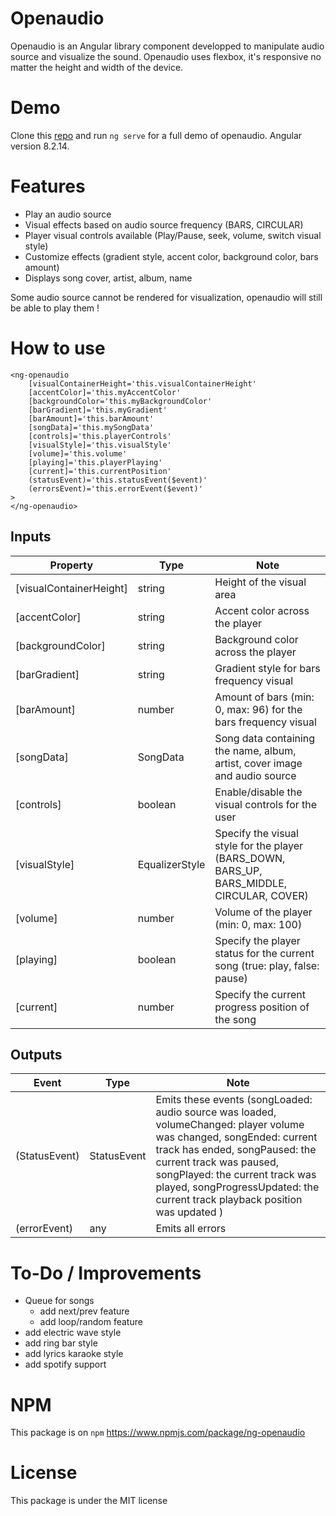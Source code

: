 
# Openaudio

Openaudio is an Angular library component developped to manipulate audio source and visualize the sound. Openaudio uses flexbox, it's responsive no matter the height and width of the device.

# Demo

Clone this [repo](https://github.com/RLoris/lib-ng-openaudio) and run `ng serve` for a full demo of openaudio. Angular version 8.2.14.

# Features

* Play an audio source
* Visual effects based on audio source frequency (BARS, CIRCULAR)
* Player visual controls available (Play/Pause, seek, volume, switch visual style)
* Customize effects (gradient style, accent color, background color, bars amount)
* Displays song cover, artist, album, name

Some audio source cannot be rendered for visualization, openaudio will still be able to play them !
# How to use

```
<ng-openaudio
    [visualContainerHeight='this.visualContainerHeight'
    [accentColor]='this.myAccentColor'
    [backgroundColor='this.myBackgroundColor'
    [barGradient]='this.myGradient'
    [barAmount]='this.barAmount'
    [songData]='this.mySongData'
    [controls]='this.playerControls'
    [visualStyle]='this.visualStyle'
    [volume]='this.volume'
    [playing]='this.playerPlaying'
    [current]='this.currentPosition'
    (statusEvent)='this.statusEvent($event)'
    (errorsEvent)='this.errorEvent($event)'
>
</ng-openaudio>
```
## Inputs
| Property | Type | Note |
| -------- | ---- | ---- |
| [visualContainerHeight]| string | Height of the visual area |
| [accentColor] | string | Accent color across the player |
| [backgroundColor] | string | Background color across the player |
| [barGradient] | string | Gradient style for bars frequency visual |
| [barAmount] | number | Amount of bars (min: 0, max: 96) for the bars frequency visual 
| [songData] | SongData | Song data containing the name, album, artist, cover image and audio source |
| [controls] | boolean | Enable/disable the visual controls for the user |
| [visualStyle] | EqualizerStyle | Specify the visual style for the player (BARS_DOWN, BARS_UP, BARS_MIDDLE, CIRCULAR, COVER) |
| [volume] | number | Volume of the player (min: 0, max: 100) |
| [playing] | boolean | Specify the player status for the current song (true: play, false: pause) |
| [current] | number | Specify the current progress position of the song

## Outputs
| Event | Type | Note |
| -------- | ---- | ---- |
| (StatusEvent) | StatusEvent | Emits these events (songLoaded: audio source was loaded, volumeChanged: player volume was changed, songEnded: current track has ended, songPaused: the current track was paused, songPlayed: the current track was played, songProgressUpdated: the current track playback position was updated ) |
| (errorEvent) | any | Emits all errors |

# To-Do / Improvements

-   Queue for songs
    -   add next/prev feature
    -   add loop/random feature
-   add electric wave style
-   add ring bar style
-   add lyrics karaoke style
-   add spotify support

# NPM

  This package is on `npm` https://www.npmjs.com/package/ng-openaudio

# License

  This package is under the MIT license

